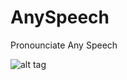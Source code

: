 # AnySpeech
Pronounciate Any Speech

![alt tag](https://www.dropbox.com/s/69uoazffuf25jny/Screen%20Shot%202016-06-28%20at%201.34.01%20AM.png?dl=1)
